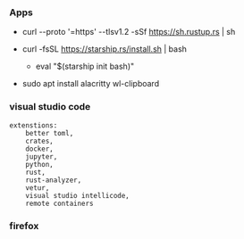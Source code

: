 ### Apps
* curl --proto '=https' --tlsv1.2 -sSf https://sh.rustup.rs | sh
* curl -fsSL https://starship.rs/install.sh | bash

  * eval "$(starship init bash)"

* sudo apt install alacritty wl-clipboard

### visual studio code
    extenstions: 
        better toml, 
        crates, 
        docker, 
        jupyter, 
        python, 
        rust, 
        rust-analyzer, 
        vetur, 
        visual studio intellicode, 
        remote containers

### firefox

